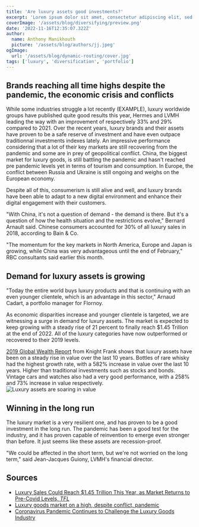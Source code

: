 ```yaml
---
title: 'Are luxury assets good investments?'
excerpt: 'Lorem ipsum dolor sit amet, consectetur adipiscing elit, sed do eiusmod tempor incididunt ut labore et dolore magna aliqua. Praesent elementum facilisis leo vel fringilla est ullamcorper eget. At imperdiet dui accumsan sit amet nulla facilities morbi tempus.'
coverImage: '/assets/blog/diversifying/preview.png'
date: '2022-11-16T12:35:07.322Z'
author:
  name: Anthony Manikhouth
  picture: '/assets/blog/authors/jj.jpeg'
ogImage:
  url: '/assets/blog/dynamic-routing/cover.jpg'
tags: ['luxury', 'diversification', 'portfolio']
---
```



## Brands reaching all time highs despite the pandemic, the economic crisis and conflicts
While some industries struggle a lot recently (EXAMPLE), luxury worldwide groups have published quite good results this year, Hermes and LVMH leading the way with an improvement of respectively 33% and 29% compared to 2021. Over the recent years, luxury brands and their assets have proven to be a safe reserve of investment and have even outpace traditionnal investments indexes lately. An impressive performance considering that a lot of their key markets are still recovering from the pandemic and some are in prey of geopolitical conflict. China, the biggest market for luxury goods, is still battling the pandemic and hasn't reached pre pandemic levels yet in terms of tourism and consumption. In Europe, the conflict between Russia and Ukraine is still ongoing and weighs on the European economy. 

Despite all of this, consumerism is still alive and well, and luxury brands have been able to adapt to a new digital environment and enhance their digital engagement with their customers. 

"With China, it's not a question of demand - the demand is there. But it's a question of how the health situation and the restrictions evolve," Bernard Arnault said. 
Chinese consumers accounted for 30% of all luxury sales in 2018, according to Bain & Co.

"The momentum for the key markets in North America, Europe and Japan is growing, while China was very advantageous until the end of February," RBC consultants said earlier this month.

## Demand for luxury assets is growing
"Today the entire world buys luxury products and that is continuing with an even younger clientele, which is an advantage in this sector," Arnaud Cadart, a portfolio manager for Flornoy.

As economic disparities increase and younger clientele is targeted, we are witnessing a surge in demand for luxury assets. The market is expected to keep growing with a steady rise of 21 percent to finally reach $1.45 Trillion at the end of 2022. All of the luxury categories have now outperformed or recovered to their 2019 levels.

[2019 Global Wealth Report](https://www.knightfrank.com/wealthreport/) from Knight Frank shows that luxury assets have been on a steady rise in value over the last 10 years. Bottles of rare whisky had the highest growth rate, with a 582% increase in value over the last 10 years. Higher than traditional investments such as stocks and bonds. Vintage cars and watches also had a very good performance, with a 258% and 73% increase in value respectively.
![Luxury assets are soaring in value](/assets/blog/luxury-assets/assets-soaring.jpg)

## Winning in the long run

The luxury market is a very resilient one, and has proven to be a good investment in the long run. The pandemic has been a good test for the industry, and it has proven capable of reinvention to emerge even stronger than before. It just seems like these assets are recession-proof.

"We could be affected in the short term, but we're not worried on the long term," said Jean-Jacques Guiony, LVMH's financial director.

## Sources
- [Luxury Sales Could Reach $1.45 Trillion This Year, as Market Returns to Pre-Covid Levels, *TFL*](https://www.thefashionlaw.com/luxury-market-sales-could-rise-to-1-45-trillion-as-categories-return-to-pre-covid-levels/)
- [Luxury goods market on a high, despite conflict, pandemic](https://www.rfi.fr/en/business/20220424-luxury-goods-market-on-a-high-despite-conflict-pandemic)
- [Coronavirus Pandemic Continues to Challenge the Luxury Goods Industry](https://www.euromonitor.com/article/coronavirus-pandemic-continues-to-challenge-the-luxury-goods-industry)
